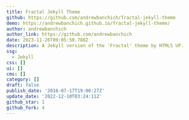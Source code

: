 ```yaml
---
title: Fractal Jekyll Theme
github: https://github.com/andrewbanchich/fractal-jekyll-theme
demo: https://andrewbanchich.github.io/fractal-jekyll-theme/
author: andrewbanchich
author_link: https://github.com/andrewbanchich
date: 2023-11-26T09:05:50.788Z
description: A Jekyll version of the 'Fractal' theme by HTML5 UP.
ssg:
  - Jekyll
css: []
ui: []
cms: []
category: []
draft: false
publish_date: '2016-07-17T19:00:27Z'
update_date: '2022-12-10T03:24:11Z'
github_star: 1
github_fork: 4
---
```

